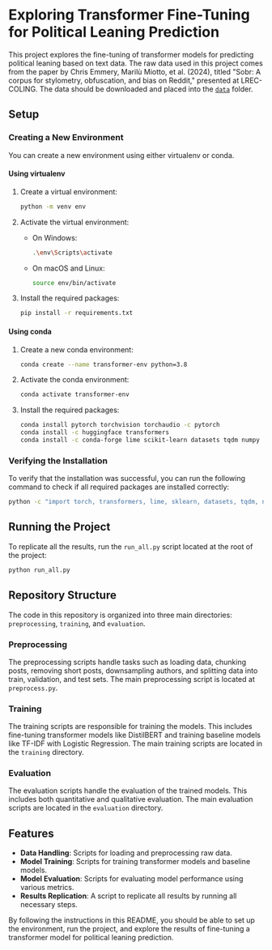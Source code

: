 # Exploring Transformer Fine-Tuning for Political Leaning Prediction

This project explores the fine-tuning of transformer models for predicting political leaning based on text data. The raw data used in this project comes from the paper by Chris Emmery, Marilù Miotto, et al. (2024), titled "Sobr: A corpus for stylometry, obfuscation, and bias on Reddit," presented at LREC-COLING. The data should be downloaded and placed into the [`data`](data) folder.

## Setup

### Creating a New Environment

You can create a new environment using either virtualenv or conda.

#### Using virtualenv

1. Create a virtual environment:
    ```sh
    python -m venv env
    ```

2. Activate the virtual environment:
    - On Windows:
        ```sh
        .\env\Scripts\activate
        ```
    - On macOS and Linux:
        ```sh
        source env/bin/activate
        ```

3. Install the required packages:
    ```sh
    pip install -r requirements.txt
    ```

#### Using conda

1. Create a new conda environment:
    ```sh
    conda create --name transformer-env python=3.8
    ```

2. Activate the conda environment:
    ```sh
    conda activate transformer-env
    ```

3. Install the required packages:
    ```sh
    conda install pytorch torchvision torchaudio -c pytorch
    conda install -c huggingface transformers
    conda install -c conda-forge lime scikit-learn datasets tqdm numpy pandas
    ```

### Verifying the Installation

To verify that the installation was successful, you can run the following command to check if all required packages are installed correctly:
```sh
python -c "import torch, transformers, lime, sklearn, datasets, tqdm, numpy, pandas; print('All packages are installed correctly.')"
```

## Running the Project

To replicate all the results, run the `run_all.py` script located at the root of the project:
```sh
python run_all.py
```

## Repository Structure

The code in this repository is organized into three main directories: `preprocessing`, `training`, and `evaluation`.

### Preprocessing

The preprocessing scripts handle tasks such as loading data, chunking posts, removing short posts, downsampling authors, and splitting data into train, validation, and test sets. The main preprocessing script is located at `preprocess.py`.

### Training

The training scripts are responsible for training the models. This includes fine-tuning transformer models like DistilBERT and training baseline models like TF-IDF with Logistic Regression. The main training scripts are located in the `training` directory.

### Evaluation

The evaluation scripts handle the evaluation of the trained models. This includes both quantitative and qualitative evaluation. The main evaluation scripts are located in the `evaluation` directory.

## Features

- **Data Handling**: Scripts for loading and preprocessing raw data.
- **Model Training**: Scripts for training transformer models and baseline models.
- **Model Evaluation**: Scripts for evaluating model performance using various metrics.
- **Results Replication**: A script to replicate all results by running all necessary steps.

By following the instructions in this README, you should be able to set up the environment, run the project, and explore the results of fine-tuning a transformer model for political leaning prediction.